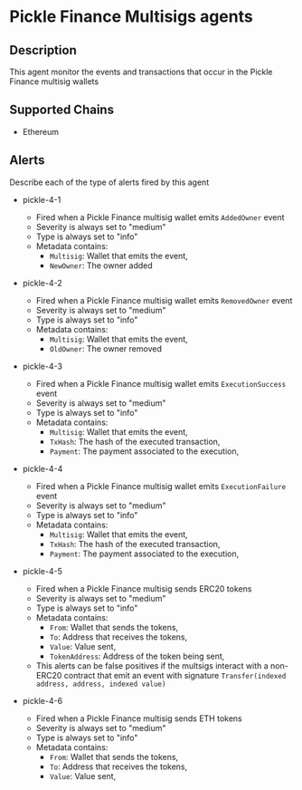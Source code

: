 # Pickle Finance Multisigs agents

## Description

This agent monitor the events and transactions that occur in the Pickle Finance multisig wallets

## Supported Chains

- Ethereum

## Alerts

Describe each of the type of alerts fired by this agent

- pickle-4-1
  - Fired when a Pickle Finance multisig wallet emits `AddedOwner` event
  - Severity is always set to "medium"
  - Type is always set to "info"
  - Metadata contains:
    - `Multisig`: Wallet that emits the event,
    - `NewOwner`: The owner added

- pickle-4-2
  - Fired when a Pickle Finance multisig wallet emits `RemovedOwner` event
  - Severity is always set to "medium"
  - Type is always set to "info"
  - Metadata contains:
    - `Multisig`: Wallet that emits the event,
    - `OldOwner`: The owner removed

- pickle-4-3
  - Fired when a Pickle Finance multisig wallet emits `ExecutionSuccess` event
  - Severity is always set to "medium"
  - Type is always set to "info"
  - Metadata contains:
    - `Multisig`: Wallet that emits the event,
    - `TxHash`: The hash of the executed transaction,
    - `Payment`: The payment associated to the execution,

- pickle-4-4
  - Fired when a Pickle Finance multisig wallet emits `ExecutionFailure` event
  - Severity is always set to "medium"
  - Type is always set to "info"
  - Metadata contains:
    - `Multisig`: Wallet that emits the event,
    - `TxHash`: The hash of the executed transaction,
    - `Payment`: The payment associated to the execution,

- pickle-4-5
  - Fired when a Pickle Finance multisig sends ERC20 tokens
  - Severity is always set to "medium"
  - Type is always set to "info"
  - Metadata contains:
    - `From`: Wallet that sends the tokens,
    - `To`: Address that receives the tokens,
    - `Value`: Value sent,
    - `TokenAddress`: Address of the token being sent,
  - This alerts can be false positives if the multsigs interact with a non-ERC20 contract that emit an event with signature `Transfer(indexed address, address, indexed value)`

- pickle-4-6
  - Fired when a Pickle Finance multisig sends ETH tokens
  - Severity is always set to "medium"
  - Type is always set to "info"
  - Metadata contains:
    - `From`: Wallet that sends the tokens,
    - `To`: Address that receives the tokens,
    - `Value`: Value sent,
